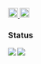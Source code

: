 <p align="left">
  <a href="http://twitter.com/mm1995tk">
    <img height="20" src="https://img.shields.io/twitter/follow/mm1995tk?label=Twitter&logo=twitter&style=flat" />
  </a>
  <a href="https://github.com/mm1995tk">
    <img height="20" src="https://img.shields.io/github/followers/mm1995tk?label=follow&logo=github&style=flat" />
  </a>
</p>



### Status
<img align="left" src="https://github-readme-stats.vercel.app/api?username=mm1995tk&count_private=true&show_icons=true&theme=omni" />
<img align="left" src="https://github-readme-stats.vercel.app/api/top-langs/?username=mm1995tk&theme=omni" />
  



